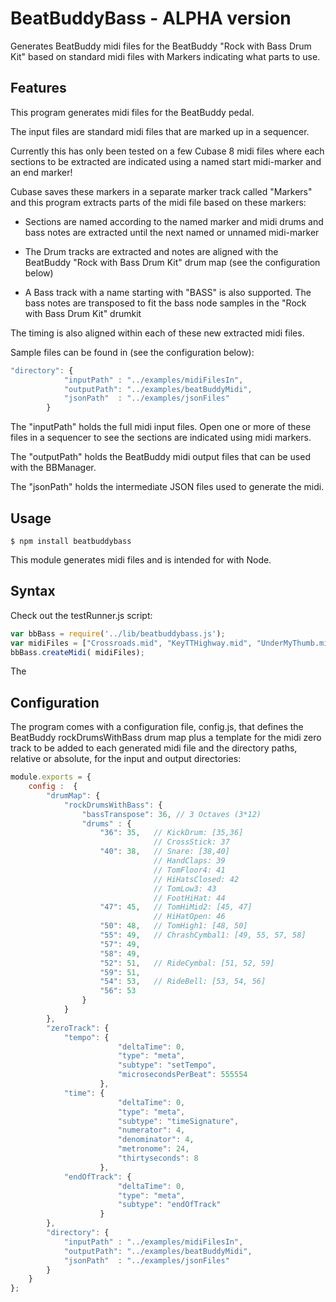 # BeatBuddyBass - ALPHA version
Generates BeatBuddy midi files for the BeatBuddy "Rock with Bass Drum Kit" based on standard midi files with Markers indicating what parts to use.

Features
---------

This program generates midi files for the BeatBuddy pedal.   

The input files are standard midi files that are marked up in a sequencer.

Currently this has only been tested on a few Cubase 8 midi files where each sections to be extracted are indicated using a named start midi-marker and an end marker! 

Cubase saves these markers in a separate marker track called "Markers" and this program extracts parts of the midi file based on these markers:

* Sections are named according to the named marker and midi drums and bass notes are extracted until the next named or unnamed midi-marker 

* The Drum tracks are extracted and notes are aligned with the BeatBuddy "Rock with Bass Drum Kit" drum map (see the configuration below)

* A Bass track with a name starting with "BASS" is also supported. The bass notes are transposed to fit the bass node samples in the "Rock with Bass Drum Kit" drumkit

The timing is also aligned within each of these new extracted midi files.  

Sample files can be found in (see the configuration below):

```javascript
"directory": {
			"inputPath"	: "../examples/midiFilesIn",
			"outputPath": "../examples/beatBuddyMidi",
			"jsonPath"	: "../examples/jsonFiles"
		}
```

The "inputPath" holds the full midi input files. Open one or more of these files in a sequencer to see the sections are indicated using midi markers.

The "outputPath" holds the BeatBuddy midi output files that can be used with the BBManager. 

The "jsonPath" holds the intermediate JSON files used to generate the midi.

Usage
--------

    $ npm install beatbuddybass

This module generates midi files and is intended for with Node.

Syntax
---------

Check out the testRunner.js script:

```javascript
var bbBass = require('../lib/beatbuddybass.js');
var midiFiles = ["Crossroads.mid", "KeyTTHighway.mid", "UnderMyThumb.mid", "highwayChords.mid" ];
bbBass.createMidi( midiFiles);
```
The 

Configuration
---------

The program comes with a configuration file, config.js, that defines the BeatBuddy rockDrumsWithBass drum map plus a template 
for the midi zero track to be added to each generated midi file and the directory paths, relative or absolute, for the input and output directories:

```javascript
module.exports = {
	config :  {
		"drumMap": {
			"rockDrumsWithBass": {
				"bassTranspose": 36, // 3 Octaves (3*12)
				"drums" : {
					"36": 35, 	// KickDrum: [35,36]
								// CrossStick: 37 
					"40": 38,	// Snare: [38,40] 
								// HandClaps: 39 
								// TomFloor4: 41
								// HiHatsClosed: 42
								// TomLow3: 43
								// FootHiHat: 44
					"47": 45,	// TomHiMid2: [45, 47]
								// HiHatOpen: 46
					"50": 48, 	// TomHigh1: [48, 50]
					"55": 49,	// ChrashCymbal1: [49, 55, 57, 58]
					"57": 49,
					"58": 49,
					"52": 51, 	// RideCymbal: [51, 52, 59]
					"59": 51,
					"54": 53, 	// RideBell: [53, 54, 56]
					"56": 53
				}
			}
		},
		"zeroTrack": {
			"tempo": {
						"deltaTime": 0,
						"type": "meta",
						"subtype": "setTempo",
						"microsecondsPerBeat": 555554
					},
			"time": {
						"deltaTime": 0,
						"type": "meta",
						"subtype": "timeSignature",
						"numerator": 4,
						"denominator": 4,
						"metronome": 24,
						"thirtyseconds": 8
					},
			"endOfTrack": {
						"deltaTime": 0,
						"type": "meta",
						"subtype": "endOfTrack"
					}
		},
		"directory": {
			"inputPath"	: "../examples/midiFilesIn",
			"outputPath": "../examples/beatBuddyMidi",
			"jsonPath"	: "../examples/jsonFiles"
		}
	}
};
```


